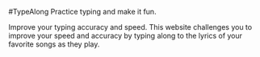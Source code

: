 #TypeAlong 
Practice typing and make it fun.

Improve your typing accuracy and speed. This website challenges you to improve your speed and accuracy by typing along to the lyrics of your favorite songs as they play.

